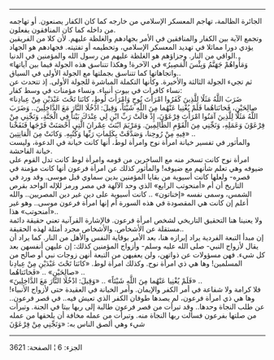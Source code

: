 ------------------------------------------------------------------------

الجائرة الظالمة، تهاجم المعسكر الإسلامي من خارجه كما كان الكفار يصنعون.
أو تهاجمه من داخله كما كان المنافقون يفعلون.  
وتجمع الآية بين الكفار والمنافقين في الأمر بجهادهم والغلظة عليهم. لأن
كلا من الفريقين يؤدي دورا مماثلا في تهديد المعسكر الإسلامي، وتحطيمه أو
تفتيته. فجهادهم هو الجهاد الواقي من النار. وجزاؤهم هو الغلظة عليهم من
رسول الله والمؤمنين في الدنيا.  
«وَمَأْواهُمْ جَهَنَّمُ وَبِئْسَ الْمَصِيرُ» في الآخرة! وهكذا تتناسق هذه الجولة فيما بين
آياتها واتجاهاتها كما تتناسق بجملتها مع الجولة الأولى في السياق..  
ثم تجيء الجولة الثالثة والأخيرة. وكأنها التكملة المباشرة للجولة الأولى.
إذ تتحدث عن نساء كافرات في بيوت أنبياء. ونساء مؤمنات في وسط كفار:  
«ضَرَبَ اللَّهُ مَثَلًا لِلَّذِينَ كَفَرُوا امْرَأَتَ نُوحٍ وَامْرَأَتَ لُوطٍ، كانَتا تَحْتَ عَبْدَيْنِ مِنْ
عِبادِنا صالِحَيْنِ، فَخانَتاهُما فَلَمْ يُغْنِيا عَنْهُما مِنَ اللَّهِ شَيْئاً، وَقِيلَ: ادْخُلَا النَّارَ
مَعَ الدَّاخِلِينَ.. وَضَرَبَ اللَّهُ مَثَلًا لِلَّذِينَ آمَنُوا امْرَأَتَ فِرْعَوْنَ، إِذْ قالَتْ رَبِّ ابْنِ لِي
عِنْدَكَ بَيْتاً فِي الْجَنَّةِ، وَنَجِّنِي مِنْ فِرْعَوْنَ وَعَمَلِهِ، وَنَجِّنِي مِنَ الْقَوْمِ الظَّالِمِينَ. وَمَرْيَمَ
ابْنَتَ عِمْرانَ الَّتِي أَحْصَنَتْ فَرْجَها فَنَفَخْنا فِيهِ مِنْ رُوحِنا، وَصَدَّقَتْ بِكَلِماتِ رَبِّها
وَكُتُبِهِ. وَكانَتْ مِنَ الْقانِتِينَ» ..  
والمأثور في تفسير خيانة امرأة نوح وامرأة لوط، أنها كانت خيانة في الدعوة،
وليست خيانة الفاحشة.  
امرأة نوح كانت تسخر منه مع الساخرين من قومه وامرأة لوط كانت تدل القوم
على ضيوفه وهي تعلم شأنهم مع ضيوفه! والمأثور كذلك عن امرأة فرعون أنها
كانت مؤمنة في قصره- ولعلها كانت أسيوية من بقايا المؤمنين بدين سماوي قبل
موسى. وقد ورد في التاريخ أن أم «أمنحوتب الرابع» الذي وحد الآلهة في مصر
ورمز للإله الواحد بقرص الشمس، وسمى نفسه «إخناتون» .. كانت أسيوية على دين
غير دين المصريين.. والله أعلم إن كانت هي المقصودة في هذه السورة أم إنها
امرأة فرعون موسى.. وهو غير «أمنحوتب» هذا..  
ولا يعنينا هنا التحقيق التاريخي لشخص امرأة فرعون. فالإشارة القرآنية تعني
حقيقة دائمة مستقلة عن الأشخاص. والأشخاص مجرد أمثلة لهذه الحقيقة..  
إن مبدأ التبعة الفردية يراد إبرازه هنا، بعد الأمر بوقاية النفس والأهل من
النار. كما يراد أن يقال لأزواج النبي- صلى الله عليه وسلم- وأزواج
المؤمنين كذلك: إن عليهن أنفسهن بعد كل شيء. فهن مسؤولات عن ذواتهن، ولن
يعفيهن من التبعة أنهن زوجات نبي أو صالح من المسلمين! وها هي ذي امرأة
نوح. وكذلك امرأة لوط. «كانَتا تَحْتَ عَبْدَيْنِ مِنْ عِبادِنا صالِحَيْنِ» .. «فَخانَتاهُما»
..  
«فَلَمْ يُغْنِيا عَنْهُما مِنَ اللَّهِ شَيْئاً» .. «وَقِيلَ: ادْخُلَا النَّارَ مَعَ الدَّاخِلِينَ» ..  
فلا كرامة ولا شفاعة في أمر الكفر والإيمان. وأمر الخيانة في العقيدة حتى
لأزواج الأنبياء! وها هي ذي امرأة فرعون، لم يصدها طوفان الكفر الذي تعيش
فيه.. في قصر فرعون.. عن طلب النجاة وحدها.. وقد تبرأت من قصر فرعون طالبة
إلى ربها بيتا في الجنة. وتبرأت من صلتها بفرعون فسألت ربها النجاة منه.
وتبرأت من عمله مخافة أن يلحقها من عمله شيء وهي ألصق الناس به: «وَنَجِّنِي مِنْ
فِرْعَوْنَ

------------------------------------------------------------------------

الجزء: 6 ¦ الصفحة: 3621
